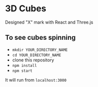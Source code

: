 # 3D Cubes

Designed "X" mark with React and Three.js

## To see cubes spinning

- `mkdir YOUR_DIRECTORY_NAME`
- `cd YOUR_DIRECTORY_NAME`
- clone this repository
- `npm install`
- `npm start`

It will run from `localhost:3000`
